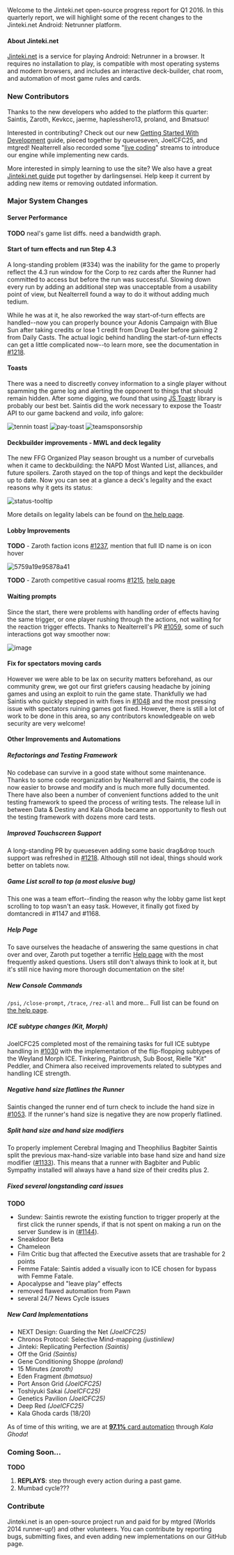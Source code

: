 Welcome to the Jinteki.net open-source progress report for Q1 2016. In this quarterly report, we will highlight some of the recent changes to the Jinteki.net Android: Netrunner platform.

#### About Jinteki.net

[Jinteki.net](http://www.jinteki.net) is a service for playing Android: Netrunner in a browser. It requires no installation to play, is compatible with most operating systems and modern browsers, and includes an interactive deck-builder, chat room, and automation of most game rules and cards.

### New Contributors

Thanks to the new developers who added to the platform this quarter: Saintis, Zaroth, Kevkcc, jaerme, haplesshero13, proland, and Bmatsuo!

Interested in contributing? Check out our new [Getting Started With Development](https://github.com/mtgred/netrunner/wiki/Getting-Started-with-Development) guide, pieced together by queueseven, JoelCFC25, and mtgred! Nealterrell also recorded some "[live coding](https://www.livecoding.tv/video/jintekinet-intro-tenma-line-12/)" streams to introduce our engine while implementing new cards.

More interested in simply learning to use the site? We also have a great [Jinteki.net guide](https://github.com/mtgred/netrunner/wiki/Jinteki.net-Guide) put together by darlingsensei. Help keep it current by adding new items or removing outdated information.

### Major System Changes

#### Server Performance

**TODO** neal's game list diffs. need a bandwidth graph.

#### Start of turn effects and run Step 4.3

A long-standing problem (#334) was the inability for the game to properly reflect the 4.3 run window for the Corp to rez cards after the Runner had committed to access but before the run was successful. Slowing down every run by adding an additional step was unacceptable from a usability point of view, but Nealterrell found a way to do it without adding much tedium.

While he was at it, he also reworked the way start-of-turn effects are handled--now you can properly bounce your Adonis Campaign with Blue Sun after taking credits or lose 1 credit from Drug Dealer before gaining 2 from Daily Casts. The actual logic behind handling the start-of-turn effects can get a little complicated now--to learn more, see the documentation in [#1218](https://github.com/mtgred/netrunner/pull/1218).

#### Toasts

There was a need to discreetly convey information to a single player without spamming the game log and alerting the opponent to things that should remain hidden. After some digging, we found that using [JS Toastr](https://github.com/CodeSeven/toastr) library is probably our best bet. Saintis did the work necessary to expose the Toastr API to our game backend and _voila_, info galore:

![tennin toast](https://cloud.githubusercontent.com/assets/13198563/12204765/85b373de-b636-11e5-8b46-2b4bcf98a57a.png)
![pay-toast](https://cloud.githubusercontent.com/assets/13198563/12204678/eec72bf0-b635-11e5-81bb-4da12ab227d0.png)
![teamsponsorship](https://cloud.githubusercontent.com/assets/13198563/12204871/4b4ba03a-b637-11e5-8932-e288dafc9dc8.png)

#### Deckbuilder improvements - MWL and deck legality

The new FFG Organized Play season brought us a number of curveballs when it came to deckbuilding: the NAPD Most Wanted List, alliances, and future spoilers. Zaroth stayed on the top of things and kept the deckbuilder up to date. Now you can see at a glance a deck's legality and the exact reasons why it gets its status:

![status-tooltip](https://cloud.githubusercontent.com/assets/840021/13109413/511d56dc-d579-11e5-9762-2259eada4bee.png)

More details on legality labels can be found on [the help page](http://www.jinteki.net/help#napdmwl).

#### Lobby Improvements

**TODO** - Zaroth faction icons [#1237](https://github.com/mtgred/netrunner/pull/1237), mention that full ID name is on icon hover


![5759a19e95878a41](https://cloud.githubusercontent.com/assets/840021/13052139/6f5c8776-d3fd-11e5-8f08-4574ce77b77b.png)

**TODO** - Zaroth competitive casual rooms [#1215](https://github.com/mtgred/netrunner/pull/1215), [help page](http://www.jinteki.net/help#competitive)

#### Waiting prompts

Since the start, there were problems with handling order of effects having the same trigger, or one player rushing through the actions, not waiting for the reaction trigger effects. Thanks to Nealterrell's PR [#1059](https://github.com/mtgred/netrunner/pull/1059), some of such interactions got way smoother now:

![image](https://cloud.githubusercontent.com/assets/10083341/12056074/ce762310-aee7-11e5-8fb4-78d3f83e3d24.png)

#### Fix for spectators moving cards

However we were able to be lax on security matters beforehand, as our community grew, we got our first griefers causing headache by joining games and using an exploit to ruin the game state. Thankfully we had Saintis who quickly stepped in with fixes in [#1048](https://github.com/mtgred/netrunner/pull/1048) and the most pressing issue with spectators ruining games got fixed. However, there is still a lot of work to be done in this area, so any contributors knowledgeable on web security are very welcome!

#### Other Improvements and Automations

##### Refactorings and Testing Framework

No codebase can survive in a good state without some maintenance. Thanks to some code reorganization by Nealterrell and Saintis, the code is now easier to browse and modify and is much more fully documented. There have also been a number of convenient functions added to the unit testing framework to speed the process of writing tests. The release lull in between Data & Destiny and Kala Ghoda became an opportunity to flesh out the testing framework with dozens more card tests. 

##### Improved Touchscreen Support

A long-standing PR by queueseven adding some basic drag&drop touch support was refreshed in [#1218](https://github.com/mtgred/netrunner/pull/1218). Although still not ideal, things should work better on tablets now.

##### Game List scroll to top (a most elusive bug)

This one was a team effort--finding the reason why the lobby game list kept scrolling to top wasn't an easy task. However, it finally got fixed by domtancredi in #1147 and #1168.

##### Help Page

To save ourselves the headache of answering the same questions in chat over and over, Zaroth put together a terrific [Help page](http://www.jinteki.net/help) with the most frequently asked questions. Users still don't always think to look at it, but it's still nice having more thorough documentation on the site!

##### New Console Commands

`/psi`, `/close-prompt`, `/trace`, `/rez-all` and more... Full list can be found on [the help page](http://www.jinteki.net/help#commands).

##### ICE subtype changes (Kit, Morph)

JoelCFC25 completed most of the remaining tasks for full ICE subtype handling in [#1030](https://github.com/mtgred/netrunner/pull/1030) with the implementation of the flip-flopping subtypes of the Weyland Morph ICE. Tinkering, Paintbrush, Sub Boost, Rielle "Kit" Peddler, and Chimera also received improvements related to subtypes and handling ICE strength.

##### Negative hand size flatlines the Runner

Saintis changed the runner end of turn check to include the hand size in [#1053](https://github.com/mtgred/netrunner/pull/1053). If the runner's hand size is negative they are now properly flatlined.

##### Split hand size and hand size modifiers

To properly implement Cerebral Imaging and Theophilius Bagbiter Saintis split the previous max-hand-size variable into base hand size and hand size modifier ([#1133](https://github.com/mtgred/netrunner/pull/1133)). This means that a runner with Bagbiter and Public Sympathy installed will always have a hand size of their credits plus 2. 

##### Fixed several longstanding card issues

**TODO**

* Sundew: Saintis rewrote the existing function to trigger properly at the first click the runner spends, if that is not spent on making a run on the server Sundew is in ([#1144](https://github.com/mtgred/netrunner/pull/1144)).
* Sneakdoor Beta
* Chameleon
* Film Critic bug that affected the Executive assets that are trashable for 2 points
* Femme Fatale: Saintis added a visually icon to ICE chosen for bypass with Femme Fatale.
* Apocalypse and "leave play" effects
* removed flawed automation from Pawn
* several 24/7 News Cycle issues


##### New Card Implementations

* NEXT Design: Guarding the Net  _(JoelCFC25)_
* Chronos Protocol: Selective Mind-mapping _(justinliew)_
* Jinteki: Replicating Perfection _(Saintis)_
* Off the Grid _(Saintis)_
* Gene Conditioning Shoppe _(proland)_
* 15 Minutes _(zaroth)_
* Eden Fragment _(bmatsuo)_
* Port Anson Grid _(JoelCFC25)_
* Toshiyuki Sakai _(JoelCFC25)_
* Genetics Pavilion _(JoelCFC25)_
* Deep Red _(JoelCFC25)_
* Kala Ghoda cards (18/20)

As of time of this writing, we are at [__97.1%__ card automation](https://docs.google.com/spreadsheets/d/1ICv19cNjSaW9C-DoEEGH3iFt09PBTob4CAutGex0gnE/pubhtml) through _Kala Ghoda_!

### Coming Soon...

**TODO**

1. __REPLAYS__: step through every action during a past game.
2. Mumbad cycle???

### Contribute

Jinteki.net is an open-source project run and paid for by mtgred (Worlds 2014 runner-up!) and other volunteers. You can contribute by reporting bugs, submitting fixes, and even adding new implementations on our GitHub page.